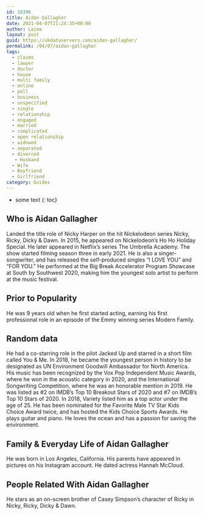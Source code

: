 ```yaml
---
id: 18396
title: Aidan Gallagher
date: 2021-04-07T21:24:35+00:00
author: Laima
layout: post
guid: https://ukdataservers.com/aidan-gallagher/
permalink: /04/07/aidan-gallagher
tags:
  - claims
  - lawyer
  - doctor
  - house
  - multi family
  - online
  - poll
  - business
  - unspecified
  - single
  - relationship
  - engaged
  - married
  - complicated
  - open relationship
  - widowed
  - separated
  - divorced
   - Husband
  - Wife
  - Boyfriend
  - Girlfriend
category: Guides
---
```


* some text
{: toc}


## Who is Aidan Gallagher
                  
                  
                  
Landed the title role of Nicky Harper on the hit Nickelodeon series Nicky, Ricky, Dicky & Dawn. In 2015, he appeared on Nickelodeon&#8217;s Ho Ho Holiday Special. He later appeared in Netflix&#8217;s series The Umbrella Academy. The show started filming season three in early 2021. He is also a singer-songwriter, and has released the self-produced singles &#8220;I LOVE YOU&#8221; and &#8220;FOR YOU.&#8221; He performed at the Big Break Accelerator Program Showcase at South by Southwest 2020, making him the youngest solo artist to perform at the music festival.
                  
              
            
              
            
                
                
                
## Prior to Popularity
                  
                  
                  
He was 9 years old when he first started acting, earning his first professional role in an episode of the Emmy winning series Modern Family. 
                  
              
            
              
            
                
                
                
## Random data
                  
                  
                  
He had a co-starring role in the pilot Jacked Up and starred in a short film called You & Me. In 2018, he became the youngest person in history to be designated as UN Environment Goodwill Ambassador for North America. His music has been recognized by the Vox Pop Independent Music Awards, where he won in the acoustic category in 2020, and the International Songwriting Competition, where he was an honorable mention in 2019. He was listed as #2 on IMDB&#8217;s Top 10 Breakout Stars of 2020 and #7 on IMDB&#8217;s Top 10 Stars of 2020. In 2018, Variety listed him as a top actor under the age of 25. He has been nominated for the Favorite Male TV Star Kids Choice Award twice, and has hosted the Kids Choice Sports Awards. He plays guitar and piano. He loves the ocean and has a passion for saving the environment. 
                  
              
            
              
            
                
                
                
## Family & Everyday Life of Aidan Gallagher
                  
                  
                  
He was born in Los Angeles, California. His parents have appeared in pictures on his Instagram account. He dated actress Hannah McCloud. 
                  
              
            
              
            
                
                
                
## People Related With Aidan Gallagher
                  
                  
                  
He stars as an on-screen brother of Casey Simpson&#8217;s character of Ricky in Nicky, Ricky, Dicky & Dawn.
                  
              
            
              
            
                
              
            
              
              
            
            
              
            
          
          
          